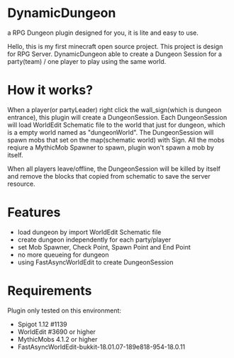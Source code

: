 # DynamicDungeon
a RPG Dungeon plugin designed for you, it is lite and easy to use.

Hello, this is my first minecraft open source project.
This project is design for RPG Server.
DynamicDungeon able to create a Dungeon Session for a party(team) / one player to play using the same world.

# How it works?
When a player(or partyLeader) right click the wall_sign(which is dungeon entrance), this plugin will create a DungeonSession.
Each DungeonSession will load WorldEdit Schematic file to the world that just for dungeon, which is a empty world named as "dungeonWorld".
The DungeonSession will spawn mobs that set on the map(schematic world) with Sign. All the mobs reqiure a MythicMob Spawner to spawn, plugin won't spawn a mob by itself.

When all players leave/offline, the DungeonSession will be killed by itself and remove the blocks that copied from schematic to save the server resource.

# Features
* load dungeon by import WorldEdit Schematic file
* create dungeon independently for each party/player
* set Mob Spawner, Check Point, Spawn Point and End Point
* no more queueing for dungeon
* using FastAsyncWorldEdit to create DungeonSession

# Requirements
Plugin only tested on this environment:
* Spigot 1.12 #1139
* WorldEdit #3690 or higher
* MythicMobs 4.1.2 or higher
* FastAsyncWorldEdit-bukkit-18.01.07-189e818-954-18.0.11
